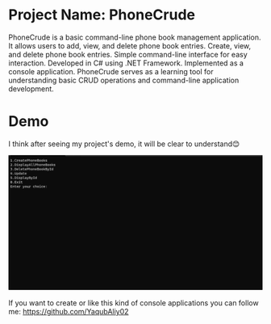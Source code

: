 # Project Name: PhoneCrude
PhoneCrude is a basic command-line phone book management application. It allows users to add, view, and delete phone book entries.
Create, view, and delete phone book entries.
Simple command-line interface for easy interaction.
Developed in C# using .NET Framework.
Implemented as a console application.
PhoneCrude serves as a learning tool for understanding basic CRUD operations and command-line application development.

# Demo
I think after seeing my project's demo, it will be clear to understand😊

![demo](/PhoneCrude/assets/demo.gif)

If you want to create or like this kind of console applications you can follow me: https://github.com/YaqubAliy02
